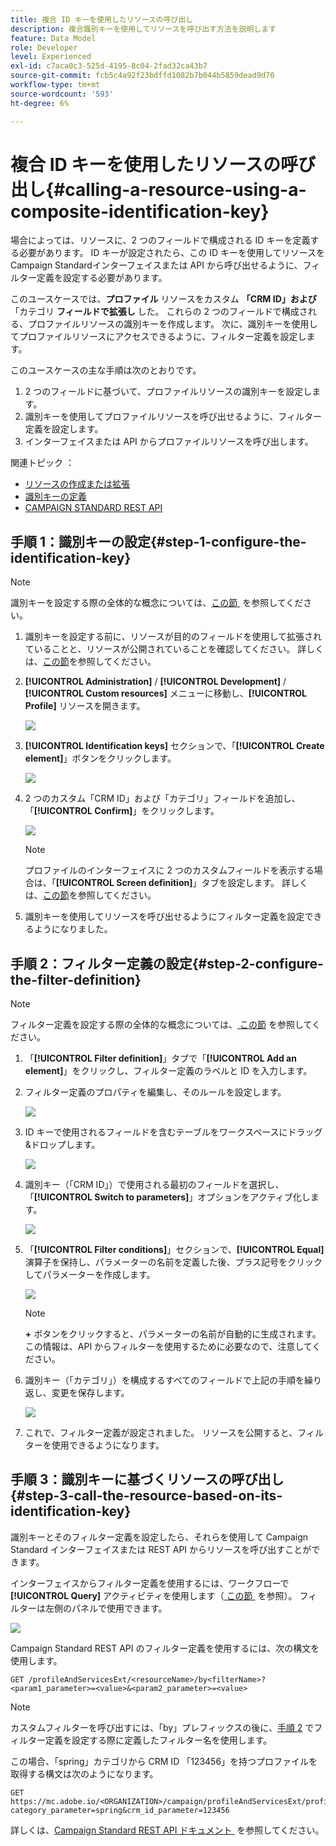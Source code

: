```yaml
---
title: 複合 ID キーを使用したリソースの呼び出し
description: 複合識別キーを使用してリソースを呼び出す方法を説明します
feature: Data Model
role: Developer
level: Experienced
exl-id: c7aca0c3-525d-4195-8c04-2fad32ca43b7
source-git-commit: fcb5c4a92f23bdffd1082b7b044b5859dead9d70
workflow-type: tm+mt
source-wordcount: '593'
ht-degree: 6%

---
```


# 複合 ID キーを使用したリソースの呼び出し{#calling-a-resource-using-a-composite-identification-key}

場合によっては、リソースに、2 つのフィールドで構成される ID キーを定義する必要があります。 ID キーが設定されたら、この ID キーを使用してリソースをCampaign Standardインターフェイスまたは API から呼び出せるように、フィルター定義を設定する必要があります。

このユースケースでは、**プロファイル** リソースをカスタム **「CRM ID」および** 「カテゴリ **フィールドで拡張し** した。 これらの 2 つのフィールドで構成される、プロファイルリソースの識別キーを作成します。 次に、識別キーを使用してプロファイルリソースにアクセスできるように、フィルター定義を設定します。

このユースケースの主な手順は次のとおりです。

1. 2 つのフィールドに基づいて、プロファイルリソースの識別キーを設定します。
1. 識別キーを使用してプロファイルリソースを呼び出せるように、フィルター定義を設定します。
1. インターフェイスまたは API からプロファイルリソースを呼び出します。

関連トピック ： 

* [リソースの作成または拡張](../../developing/using/creating-or-extending-the-resource.md)
* [識別キーの定義](../../developing/using/configuring-the-resource-s-data-structure.md#defining-identification-keys)
* [CAMPAIGN STANDARD REST API](../../api/using/get-started-apis.md)

## 手順 1：識別キーの設定{#step-1-configure-the-identification-key}

>[!NOTE]
> 識別キーを設定する際の全体的な概念については、[&#x200B; この節 &#x200B;](../../developing/using/configuring-the-resource-s-data-structure.md#defining-identification-keys) を参照してください。

1. 識別キーを設定する前に、リソースが目的のフィールドを使用して拡張されていることと、リソースが公開されていることを確認してください。 詳しくは、[この節](../../developing/using/creating-or-extending-the-resource.md)を参照してください。

1. **[!UICONTROL Administration]** / **[!UICONTROL Development]** / **[!UICONTROL Custom resources]** メニューに移動し、**[!UICONTROL Profile]** リソースを開きます。

   ![](assets/uc_idkey1.png)

1. **[!UICONTROL Identification keys]** セクションで、「**[!UICONTROL Create element]**」ボタンをクリックします。

   ![](assets/uc_idkey2.png)

1. 2 つのカスタム「CRM ID」および「カテゴリ」フィールドを追加し、「**[!UICONTROL Confirm]**」をクリックします。

   ![](assets/uc_idkey3.png)

   >[!NOTE]
   > プロファイルのインターフェイスに 2 つのカスタムフィールドを表示する場合は、「**[!UICONTROL Screen definition]**」タブを設定します。 詳しくは、[この節](../../developing/using/configuring-the-screen-definition.md)を参照してください。

1. 識別キーを使用してリソースを呼び出せるようにフィルター定義を設定できるようになりました。

## 手順 2：フィルター定義の設定{#step-2-configure-the-filter-definition}

>[!NOTE]
> フィルター定義を設定する際の全体的な概念については、[&#x200B; この節 &#x200B;](../../developing/using/configuring-filter-definition.md) を参照してください。

1. 「**[!UICONTROL Filter definition]**」タブで「**[!UICONTROL Add an element]**」をクリックし、フィルター定義のラベルと ID を入力します。

1. フィルター定義のプロパティを編集し、そのルールを設定します。

   ![](assets/uc_idkey4.png)

1. ID キーで使用されるフィールドを含むテーブルをワークスペースにドラッグ&amp;ドロップします。

   ![](assets/uc_idkey5.png)

1. 識別キー（「CRM ID」）で使用される最初のフィールドを選択し、「**[!UICONTROL Switch to parameters]**」オプションをアクティブ化します。

   ![](assets/uc_idkey6.png)

1. 「**[!UICONTROL Filter conditions]**」セクションで、**[!UICONTROL Equal]** 演算子を保持し、パラメーターの名前を定義した後、プラス記号をクリックしてパラメーターを作成します。

   ![](assets/uc_idkey7.png)

   >[!NOTE]
   > **+** ボタンをクリックすると、パラメーターの名前が自動的に生成されます。 この情報は、API からフィルターを使用するために必要なので、注意してください。

1. 識別キー（「カテゴリ」）を構成するすべてのフィールドで上記の手順を繰り返し、変更を保存します。

   ![](assets/uc_idkey8.png)

1. これで、フィルター定義が設定されました。 リソースを公開すると、フィルターを使用できるようになります。

## 手順 3：識別キーに基づくリソースの呼び出し{#step-3-call-the-resource-based-on-its-identification-key}

識別キーとそのフィルター定義を設定したら、それらを使用して Campaign Standard インターフェイスまたは REST API からリソースを呼び出すことができます。

インターフェイスからフィルター定義を使用するには、ワークフローで **[!UICONTROL Query]** アクティビティを使用します（[&#x200B; この節 &#x200B;](../../automating/using/query.md) を参照）。 フィルターは左側のパネルで使用できます。

![](assets/uc_idkey9.png)

Campaign Standard REST API のフィルター定義を使用するには、次の構文を使用します。

```
GET /profileAndServicesExt/<resourceName>/by<filterName>?<param1_parameter>=<value>&<param2_parameter>=<value>
```

>[!NOTE]
>カスタムフィルターを呼び出すには、「by」プレフィックスの後に、[&#x200B; 手順 2](../../developing/using/uc-calling-resource-id-key.md#step-2-configure-the-filter-definition) でフィルター定義を設定する際に定義したフィルター名を使用します。

この場合、「spring」カテゴリから CRM ID 「123456」を持つプロファイルを取得する構文は次のようになります。

```
GET https://mc.adobe.io/<ORGANIZATION>/campaign/profileAndServicesExt/profile/byidentification_key?category_parameter=spring&crm_id_parameter=123456
```

詳しくは、[Campaign Standard REST API ドキュメント &#x200B;](../../api/using/filtering.md) を参照してください。
